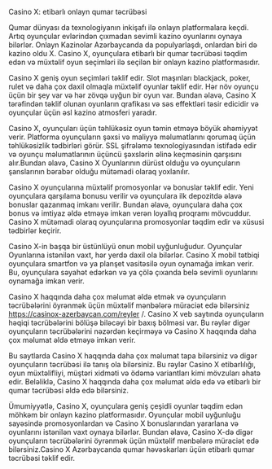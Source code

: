 Casino X: etibarlı onlayn qumar təcrübəsi

Qumar dünyası da texnologiyanın inkişafı ilə onlayn platformalara keçdi. Artıq oyunçular evlərindən çıxmadan sevimli kazino oyunlarını oynaya bilərlər. Onlayn Kazinolar Azərbaycanda da populyarlaşdı, onlardan biri də kazino oldu X. Casino X, oyunçulara etibarlı bir qumar təcrübəsi təqdim edən və müxtəlif oyun seçimləri ilə seçilən bir onlayn kazino platformasıdır.

Casino X geniş oyun seçimləri təklif edir. Slot maşınları blackjack, poker, rulet və daha çox daxil olmaqla müxtəlif oyunlar təklif edir. Hər növ oyunçu üçün bir şey var və hər zövqə uyğun bir oyun var. Bundan əlavə, Casino X tərəfindən təklif olunan oyunların qrafikası və səs effektləri təsir edicidir və oyunçular üçün əsl kazino atmosferi yaradır.

Casino X, oyunçuları üçün təhlükəsiz oyun təmin etməyə böyük əhəmiyyət verir. Platforma oyunçuların şəxsi və maliyyə məlumatlarını qorumaq üçün təhlükəsizlik tədbirləri görür. SSL şifrələmə texnologiyasından istifadə edir və oyunçu məlumatlarının üçüncü şəxslərin əlinə keçməsinin qarşısını alır.Bundan əlavə, Casino X Oyunlarının dürüst olduğu və oyunçuların şanslarının bərabər olduğu mütəmadi olaraq yoxlanılır.

Casino X oyunçularına müxtəlif promosyonlar və bonuslar təklif edir. Yeni oyunçulara qarşılama bonusu verilir və oyunçulara ilk depozitdə əlavə bonuslar qazanmaq imkanı verilir. Bundan əlavə, oyunçulara daha çox bonus və imtiyaz əldə etməyə imkan verən loyallıq proqramı mövcuddur. Casino X mütəmadi olaraq oyunçularına promosyonlar təqdim edir və xüsusi tədbirlər keçirir.

Casino X-in başqa bir üstünlüyü onun mobil uyğunluğudur. Oyunçular Oyunlarına istənilən vaxt, hər yerdə daxil ola bilərlər. Casino X mobil tətbiqi oyunçulara smartfon və ya planşet vasitəsilə oyun oynamağa imkan verir. Bu, oyunçulara səyahət edərkən və ya çölə çıxanda belə sevimli oyunlarını oynamağa imkan verir.

Casino X haqqında daha çox məlumat əldə etmək və oyunçuların təcrübələrini öyrənmək üçün müxtəlif mənbələrə müraciət edə bilərsiniz https://casinox-azerbaycan.com/reyler /. Casino X veb saytında oyunçuların həqiqi təcrübələrini bölüşə biləcəyi bir baxış bölməsi var. Bu rəylər digər oyunçuların təcrübələrini nəzərdən keçirməyə və Casino X haqqında daha çox məlumat əldə etməyə imkan verir.

Bu saytlarda Casino X haqqında daha çox məlumat tapa bilərsiniz və digər oyunçuların təcrübəsi ilə tanış ola bilərsiniz. Bu rəylər Casino X etibarlılığı, oyun müxtəlifliyi, müştəri xidməti və ödəmə variantları kimi mövzuları əhatə edir. Beləliklə, Casino X haqqında daha çox məlumat əldə edə və etibarlı bir qumar təcrübəsi əldə edə bilərsiniz.

Ümumiyyətlə, Casino X, oyunçulara geniş çeşidli oyunlar təqdim edən möhkəm bir onlayn kazino platformasıdır. Oyunçular mobil uyğunluğu sayəsində promosyonlardan və Casino X bonuslarından yararlana və oyunlarını istənilən vaxt oynaya bilərlər. Bundan əlavə, Casino X-də digər oyunçuların təcrübələrini öyrənmək üçün müxtəlif mənbələrə müraciət edə bilərsiniz.Casino X Azərbaycanda qumar həvəskarları üçün etibarlı qumar təcrübəsi təklif edir.
